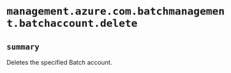 # `management.azure.com.batchmanagement.batchaccount.delete`

## `summary`
Deletes the specified Batch account.


